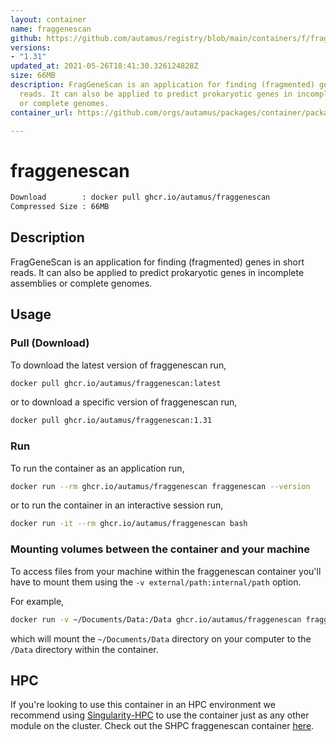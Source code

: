 ```yaml
---
layout: container
name: fraggenescan
github: https://github.com/autamus/registry/blob/main/containers/f/fraggenescan/spack.yaml
versions:
- "1.31"
updated_at: 2021-05-26T18:41:30.326124828Z
size: 66MB
description: FragGeneScan is an application for finding (fragmented) genes in short
  reads. It can also be applied to predict prokaryotic genes in incomplete assemblies
  or complete genomes.
container_url: https://github.com/orgs/autamus/packages/container/package/fraggenescan

---
```

# fraggenescan
```bash 
Download        : docker pull ghcr.io/autamus/fraggenescan
Compressed Size : 66MB
```

## Description
FragGeneScan is an application for finding (fragmented) genes in short reads. It can also be applied to predict prokaryotic genes in incomplete assemblies or complete genomes.

## Usage
### Pull (Download)
To download the latest version of fraggenescan run,

```bash
docker pull ghcr.io/autamus/fraggenescan:latest
```

or to download a specific version of fraggenescan run,

```bash
docker pull ghcr.io/autamus/fraggenescan:1.31
```
### Run
To run the container as an application run,
```bash
docker run --rm ghcr.io/autamus/fraggenescan fraggenescan --version
```

or to run the container in an interactive session run,
```bash
docker run -it --rm ghcr.io/autamus/fraggenescan bash
```

### Mounting volumes between the container and your machine
To access files from your machine within the fraggenescan container you'll have to mount them using the `-v external/path:internal/path` option.

For example,
```bash
docker run -v ~/Documents/Data:/Data ghcr.io/autamus/fraggenescan fraggenescan /Data/myData.csv
```
which will mount the `~/Documents/Data` directory on your computer to the `/Data` directory within the container.

## HPC
If you're looking to use this container in an HPC environment we recommend using [Singularity-HPC](https://singularity-hpc.readthedocs.io) to use the container just as any other module on the cluster. Check out the SHPC fraggenescan container [here](https://singularityhub.github.io/singularity-hpc/r/ghcr.io-autamus-fraggenescan/).